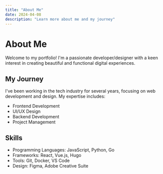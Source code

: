 ```yaml
---
title: "About Me"
date: 2024-04-08
description: "Learn more about me and my journey"
---
```


# About Me

Welcome to my portfolio! I'm a passionate developer/designer with a keen interest in creating beautiful and functional digital experiences.

## My Journey

I've been working in the tech industry for several years, focusing on web development and design. My expertise includes:

- Frontend Development
- UI/UX Design
- Backend Development
- Project Management

## Skills

- Programming Languages: JavaScript, Python, Go
- Frameworks: React, Vue.js, Hugo
- Tools: Git, Docker, VS Code
- Design: Figma, Adobe Creative Suite 